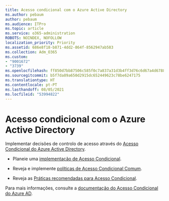 ```yaml
---
title: Acesso condicional com o Azure Active Directory
ms.author: pebaum
author: pebaum
ms.audience: ITPro
ms.topic: article
ms.service: o365-administration
ROBOTS: NOINDEX, NOFOLLOW
localization_priority: Priority
ms.assetid: 686e8f18-b871-4dd2-864f-8562947ab583
ms.collection: Adm_O365
ms.custom:
- "9001672"
- "3739"
ms.openlocfilehash: ff850d7bb87506c585f0c7a837a31d3b4ff3d76c6d67a4d6788c2b27c9f0a6c8
ms.sourcegitcommit: b5f7da89a650d2915dc652449623c78be6247175
ms.translationtype: HT
ms.contentlocale: pt-PT
ms.lasthandoff: 08/05/2021
ms.locfileid: "53994822"
---
```

# <a name="conditional-access-with-azure-active-directory"></a>Acesso condicional com o Azure Active Directory

Implementar decisões de controlo de acesso através do [Acesso Condicional do Azure Active Directory](https://docs.microsoft.com/azure/active-directory/conditional-access/overview).

- Planeie uma [implementação de Acesso Condicional](https://docs.microsoft.com/azure/active-directory/conditional-access/plan-conditional-access). 

- Reveja e implemente [políticas de Acesso Condicional Comum](https://docs.microsoft.com/azure/active-directory/conditional-access/concept-conditional-access-policy-common).

- Reveja as [Práticas recomendadas para Acesso Condicional](https://docs.microsoft.com/azure/active-directory/conditional-access/best-practices).

Para mais informações, consulte a [documentação do Acesso Condicional do Azure AD](https://docs.microsoft.com/azure/active-directory/conditional-access/).
